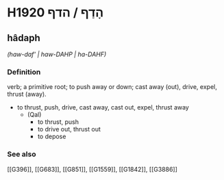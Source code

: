 # H1920 הָדַף / הדף

## hâdaph

_(haw-daf' | haw-DAHP | ha-DAHF)_

### Definition

verb; a primitive root; to push away or down; cast away (out), drive, expel, thrust (away).

- to thrust, push, drive, cast away, cast out, expel, thrust away
    - (Qal)
        - to thrust, push
        - to drive out, thrust out
        - to depose
### See also

[[G396]], [[G683]], [[G851]], [[G1559]], [[G1842]], [[G3886]]

